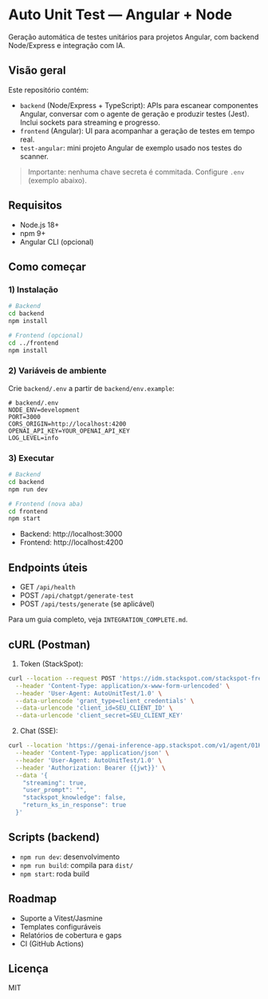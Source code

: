 # Auto Unit Test — Angular + Node

Geração automática de testes unitários para projetos Angular, com backend Node/Express e integração com IA.

## Visão geral

Este repositório contém:

- `backend` (Node/Express + TypeScript): APIs para escanear componentes Angular, conversar com o agente de geração e produzir testes (Jest). Inclui sockets para streaming e progresso.
- `frontend` (Angular): UI para acompanhar a geração de testes em tempo real.
- `test-angular`: mini projeto Angular de exemplo usado nos testes do scanner.

> Importante: nenhuma chave secreta é commitada. Configure `.env` (exemplo abaixo).

## Requisitos

- Node.js 18+
- npm 9+
- Angular CLI (opcional)

## Como começar

### 1) Instalação

```bash
# Backend
cd backend
npm install

# Frontend (opcional)
cd ../frontend
npm install
```

### 2) Variáveis de ambiente

Crie `backend/.env` a partir de `backend/env.example`:

```env
# backend/.env
NODE_ENV=development
PORT=3000
CORS_ORIGIN=http://localhost:4200
OPENAI_API_KEY=YOUR_OPENAI_API_KEY
LOG_LEVEL=info
```

### 3) Executar

```bash
# Backend
cd backend
npm run dev

# Frontend (nova aba)
cd frontend
npm start
```

- Backend: http://localhost:3000
- Frontend: http://localhost:4200

## Endpoints úteis

- GET `/api/health`
- POST `/api/chatgpt/generate-test`
- POST `/api/tests/generate` (se aplicável)

Para um guia completo, veja `INTEGRATION_COMPLETE.md`.

## cURL (Postman)

1) Token (StackSpot):

```bash
curl --location --request POST 'https://idm.stackspot.com/stackspot-freemium/oidc/oauth/token' \
  --header 'Content-Type: application/x-www-form-urlencoded' \
  --header 'User-Agent: AutoUnitTest/1.0' \
  --data-urlencode 'grant_type=client_credentials' \
  --data-urlencode 'client_id=SEU_CLIENT_ID' \
  --data-urlencode 'client_secret=SEU_CLIENT_KEY'
```

2) Chat (SSE):

```bash
curl --location 'https://genai-inference-app.stackspot.com/v1/agent/01K8SGYPB02EWM9V4CWSEYWAWN/chat' \
  --header 'Content-Type: application/json' \
  --header 'User-Agent: AutoUnitTest/1.0' \
  --header 'Authorization: Bearer {{jwt}}' \
  --data '{
    "streaming": true,
    "user_prompt": "",
    "stackspot_knowledge": false,
    "return_ks_in_response": true
  }'
```

## Scripts (backend)

- `npm run dev`: desenvolvimento
- `npm run build`: compila para `dist/`
- `npm start`: roda build

## Roadmap

- Suporte a Vitest/Jasmine
- Templates configuráveis
- Relatórios de cobertura e gaps
- CI (GitHub Actions)

## Licença

MIT


